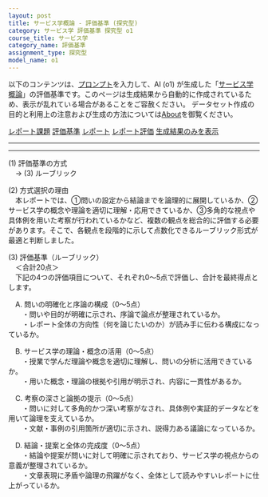 ```yaml
---
layout: post
title: サービス学概論 - 評価基準 (探究型)
category: サービス学 評価基準 探究型 o1
course_title: サービス学
category_name: 評価基準
assignment_type: 探究型
model_name: o1
---
```


以下のコンテンツは、[プロンプト](https://github.com/takedatoshiyuki/synthetic_assignments/tree/main/generated/サービス学/o1/prompt_評価基準-探究型.md)を入力して、AI (o1) が生成した「[サービス学概論](/contents/サービス学/)」の評価基準です。このページは生成結果から自動的に作成されているため、表示が乱れている場合があることをご容赦ください。
データセット作成の目的と利用上の注意および生成の方法については[About](/About)を御覧ください。

[レポート課題](../レポート課題-探究型)
[評価基準](../評価基準-探究型)
[レポート](../レポート-探究型)
[レポート評価](../レポート評価-探究型)
[生成結果のみを表示](https://github.com/takedatoshiyuki/synthetic_assignments/tree/main/generated/サービス学/o1/評価基準-探究型.md)
  

***
***
  
(1) 評価基準の方式  
　→ (3) ルーブリック

(2) 方式選択の理由  
　本レポートでは、①問いの設定から結論までを論理的に展開しているか、②サービス学の概念や理論を適切に理解・応用できているか、③多角的な視点や具体例を用いた考察が行われているかなど、複数の観点を総合的に評価する必要があります。そこで、各観点を段階的に示して点数化できるルーブリック形式が最適と判断しました。

(3) 評価基準（ルーブリック）  
　＜合計20点＞  
　下記の4つの評価項目について、それぞれ0～5点で評価し、合計を最終得点とします。  

　A. 問いの明確化と序論の構成（0～5点）  
　　・問いや目的が明確に示され、序論で論点が整理されているか。  
　　・レポート全体の方向性（何を論じたいのか）が読み手に伝わる構成になっているか。  

　B. サービス学の理論・概念の活用（0～5点）  
　　・授業で学んだ理論や概念を適切に理解し、問いの分析に活用できているか。  
　　・用いた概念・理論の根拠や引用が明示され、内容に一貫性があるか。  

　C. 考察の深さと論拠の提示（0～5点）  
　　・問いに対して多角的かつ深い考察がなされ、具体例や実証的データなどを用いて論理を支えているか。  
　　・文献・事例の引用箇所が適切に示され、説得力ある議論になっているか。  

　D. 結論・提案と全体の完成度（0～5点）  
　　・結論や提案が問いに対して明確に示されており、サービス学の視点からの意義が整理されているか。  
　　・文章表現に矛盾や論理の飛躍がなく、全体として読みやすいレポートに仕上がっているか。
